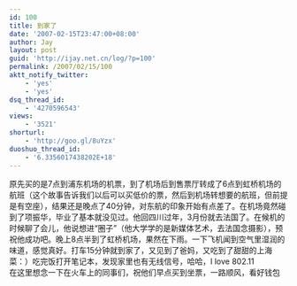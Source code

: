 ```yaml
---
id: 100
title: 到家了
date: '2007-02-15T23:47:00+08:00'
author: Jay
layout: post
guid: 'http://ijay.net.cn/log/?p=100'
permalink: /2007/02/15/100
aktt_notify_twitter:
    - 'yes'
    - 'yes'
dsq_thread_id:
    - '4270596543'
views:
    - '3521'
shorturl:
    - 'http://goo.gl/8uYzx'
duoshuo_thread_id:
    - '6.3356017438202E+18'
---
```


原先买的是7点到浦东机场的机票，到了机场后到售票厅转成了6点到虹桥机场的航班（这个故事告诉我们以后可以买低价的票，然后到机场转想要的航班，但前提是有空座），结果还是晚点了40分钟，对东航的印象开始有点差了。在机场竟然碰到了项振华，毕业了基本就没见过。他回四川过年，3月份就去法国了。在候机的时候聊了会儿，他说想进“圈子”（他大学学的是新媒体艺术，去法国念摄影），预祝他成功吧。晚上8点半到了虹桥机场，果然在下雨。一下飞机闻到空气里湿润的味道，感觉真好。打车15分钟就到家了，又见到了爸妈，又吃到了甜甜的上海菜：）吃完饭打开笔记本，发现家里也有无线信号，哈哈，I love 802.11<br />在这里想念一下在火车上的同事们，祝他们早点买到坐票，一路顺风，看好钱包<br />